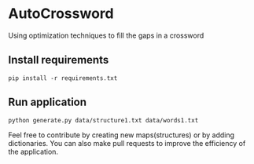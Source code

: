 # AutoCrossword
Using optimization techniques to fill the gaps in a crossword


## Install requirements

`pip install -r requirements.txt`

## Run application

`python generate.py data/structure1.txt data/words1.txt`


Feel free to contribute by creating new maps(structures) or by adding dictionaries. You can also make pull requests to improve the efficiency of the application. 